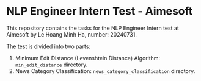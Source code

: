 # NLP Engineer Intern Test - Aimesoft

This repository contains the tasks for the NLP Engineer Intern test at Aimesoft by Le Hoang Minh Ha, number: 20240731.


The test is divided into two parts:
1. Minimum Edit Distance (Levenshtein Distance) Algorithm: `min_edit_distance` directory.
2. News Category Classification: `news_category_classification` directory.